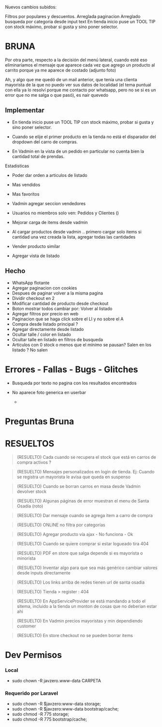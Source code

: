 
Nuevos cambios subidos:

Filtros por populares y descuentos.
Arreglada paginacion
Arreglado busqueda por categoría desde input text
En tienda inicio puse un TOOL TIP con stock máximo, probar si gusta y sino poner selector.


# BRUNA

Por otra parte, respecto a la decisión del menú lateral, cuando esté eso eliminaríamos el mensaje que aparece cada vez que agrego un producto al carrito porque ya me aparece de costado (adjunto foto)

Ah, y algo que me quedó de un mail anterior, que tenía una clienta mayorista de la que no puedo ver sus datos de localidad (el tema puntual con ella ya lo resolví porque me contacto por whatsapp, pero no se si es un error que no me salga o que pasó), es nair quevedo



## Implementar


- En tienda inicio puse un TOOL TIP con stock máximo, probar si gusta y sino poner selector.

- Cuando se elije el primer producto en la tienda no está el disparador del dropdown del carro de compras.
- En Vadmin en la vista de un pedido en particular no cuenta bien la cantidad total de prendas.


Estadisticas
- Poder dar orden a articulos de listado

- Mas vendidos
- Mas favoritos

- Vadmin agregar seccion vendedores
- Usuarios no miembros solo ven: Pedidos y Clientes ()
- Mejorar carga de items desde vadmin
- Al cargar productos desde vadmin .. primero cargar solo items si cantidad una vez creada la lista, agregar todas las cantidades

- Vender producto similar
- Agregar vista de listado

## Hecho
- WhatsApp flotante
- Agregar paginacion con cookies
- Despues de paginar volver a la misma pagina
- Dividir checkout en 2
- Modificar cantidad de producto desde checkout
- Boton mostrar todos cambiar por: Volver al listado
- Agregar filtros por precio en web
- Paginacion que se haga click sobre el LI y no sobre el A
- Compra desde listado principal ?
- Agregar directamente desde listado
- Ocultar talle / color en listado
- Ocultar talle en listado en filtros de busqueda
- Artículos con 0 stock o menos que el mínimo se pausan? Salen en los listado ? No salen

# Errores - Fallas - Bugs - Glitches
- Busqueda por texto no pagina con los resultados encontrados
- No aparece foto generica en userbar

    -   

# Preguntas Bruna




# RESUELTOS
>(RESUELTO)
Cada cuando se recupera el stock que está en carros de compra activos ? 

>(RESUELTO)
Mensajes personalizados en login de tienda. 
Ej: Cuando se registra un mayorista le avisa que queda en suspenso

>(RESUELTO)
Cuando se borran carros en masa desde Vadmin devolver stock

>(RESUELTO)
Algunas páginas de error muestran el menu de Santa Osadía (roto)

>(RESUELTO)
Dar mensaje cuando se agrega item a carro de compra

>(RESUELTO)
ONLINE no filtra por categorías

>(RESUELTO)
Agregar producto vía ajax - No funciona - Ok

>(RESUELTO)
Cuando se quiere comprar si estar logueado tira 404

>(RESUELTO)
PDF en store que salga depende si es mayorista o minorista

>(RESUELTO)
Inventar algo para que sea más genérico cambiar valores desde inputs directamente

>(RESUELTO)
Los links arriba de redes tienen url de santa osadia

>(RESUELTO)
Tienda > register : 404

>(RESUELTO)
En AppServiceProvider se está mandando a todo el sitema, incluido a la tienda un monton de cosas
que no deberian estar ahi

>(RESUELTO)
En Vadmin precios mayoristas y min dependiendo customer

>(RESUELTO)
En store checkout no se pueden borrar items


# Dev Permisos 

### Local
- sudo chown -R javzero.www-data CARPETA
 
### Requerido por Laravel
- sudo chown -R $javzero:www-data storage;
- sudo chown -R $javzero:www-data bootstrap/cache;
- sudo chmod -R 775 storage;
- sudo chmod -R 775 bootstrap/cache;
